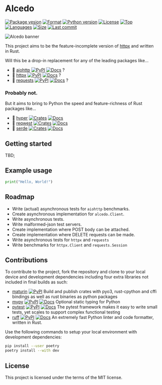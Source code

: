 # Alcedo

[![Package vesion](https://img.shields.io/pypi/v/alcedo)](https://pypi.org/project/alcedo)
[![Format](https://img.shields.io/pypi/format/alcedo)](https://pypi.org/project/alcedo)
[![Python version](https://img.shields.io/pypi/pyversions/alcedo)](https://pypi.org/project/alcedo)
[![License](https://img.shields.io/pypi/l/alcedo)](https://pypi.org/project/alcedo)
[![Top](https://img.shields.io/github/languages/top/aekasitt/alcedo)](.)
[![Languages](https://img.shields.io/github/languages/count/aekasitt/alcedo)](.)
[![Size](https://img.shields.io/github/repo-size/aekasitt/alcedo)](.)
[![Last commit](https://img.shields.io/github/last-commit/aekasitt/alcedo/master)](.)

![Alcedo banner](https://github.com/aekasitt/alcedo/tree/master/static/alcedo-banner.svg)

This project aims to be the feature-incomplete version of [httpx](https://github.com/encode/httpx)
and written in Rust.

Will this be a drop-in replacement for any of the leading packages like...

- 🐍 [aiohttp](https://github.com/aio-libs/aiohttp) [![PyPI](https://img.shields.io/badge/PyPI-3775A9?logo=pypi&logoColor=white)](https://pypi.org/project/aiohttp) [![Docs](https://img.shields.io/readthedocs/aiohttp?logo=readthedocs)](https://docs.aiohttp.org/en/stable/) ?
- 🐍 [httpx](https://github.com/encode/httpx) [![PyPI](https://img.shields.io/badge/PyPI-3775A9?logo=pypi&logoColor=white)](https://pypi.org/project/httpx) [![Docs](https://img.shields.io/badge/MkDocs-526CFE?logo=materialformkdocs&logoColor=white)](https://www.python-httpx.org/) ?
- 🐍 [requests](https://github.com/psf/requests) [![PyPI](https://img.shields.io/badge/PyPI-3775A9?logo=pypi&logoColor=white)](https://pypi.org/project/requests) [![Docs](https://img.shields.io/readthedocs/requests?logo=readthedocs)](https://requests.readthedocs.io/en/latest/) ?

### Probably not.

But it aims to bring to Python the speed and feature-richness of Rust packages
like...

- 🦀 [hyper](https://github.com/hyperium/hyper) [![Crates](https://img.shields.io/badge/hyper%20%F0%9F%93%A6-264323)](https://crates.io/crates/hyper) [![Docs](https://img.shields.io/badge/Docs--rs-353535?logo=docs.rs)](https://docs.rs/hyper/latest/hyper/)
- 🦀 [reqwest](https://github.com/seanmonstar/reqwest) [![Crates](https://img.shields.io/badge/reqwest%20%F0%9F%93%A6-264323)](https://crates.io/crates/reqwest) [![Docs](https://img.shields.io/badge/Docs--rs-353535?logo=docs.rs)](https://docs.rs/reqwest/latest/reqwest/)
- 🦀 [serde](https://github.com/serde-rs/serde) [![Crates](https://img.shields.io/badge/serde%20%F0%9F%93%A6-264323)](https://crates.io/creates/serde) [![Docs](https://img.shields.io/badge/Docs--rs-353535?logo=docs.rs)](https://docs.rs/serde/latest/serde/)

## Getting started

TBD;

## Example usage

```py
print("Hello, World!")
```

## Roadmap

- Write (actual) asynchronous tests for `aiohttp` benchmarks.
- Create asynchronous implementation for `alcedo.Client`.
- Write asynchronous tests.
- Write malformed-json test servers.
- Create implementation where POST body can be attached.
- Create implementation where DELETE requests can be made.
- Write asynchronous tests for `httpx` and `requests`
- Write benchmarks for `httpx.Client` and `requests.Session`

## Contributions

To contribute to the project, fork the repository and clone to your local device and development
dependencies including four extra libraries not included in final builds as such:

- [maturin](https://github.com/PyO3/maturin) [![PyPI](https://img.shields.io/badge/PyPI-377549?logo=pypi&logoColor=white)](https://pypi.org/project/maturin) Build and publish crates with pyo3, rust-cpython and cffi bindings as well as rust binaries as python packages
- [mypy](https://github.com/python/mypy) [![PyPI](https://img.shields.io/badge/PyPI-3775A9?logo=pypi&logoColor=white)](https://pypi.org/project/mypy) [![Docs](https://img.shields.io/readthedocs/mypy?logo=readthedocs)](https://mypy.readthedocs.io/en/stable/) Optional static typing for Python
- [pytest](https://github.com/pytest-dev/pytest) [![PyPI](https://img.shields.io/badge/PyPI-3775A9?logo=pypi&logoColor=white)](https://pypi.org/project/pytest) [![Docs](https://img.shields.io/badge/Sphinx-0A507A?logo=sphinx)](https://docs.pytest.org/en/latest) The pytest framework makes it easy to write small tests, yet scales to support complex functional testing
- [ruff](https://github.com/astral-sh/ruff) [![PyPI](https://img.shields.io/badge/PyPI-3775A9?logo=pypi&logoColor=white)](https://pypi.org/project/ruff) [![Docs](https://img.shields.io/badge/MkDocs-526CFE?logo=materialformkdocs&logoColor=white)](https://docs.astral.sh/ruff) An extremely fast Python linter and code formatter, written in Rust.

Use the following commands to setup your local environment with development dependencies:

```bash
pip install --user poetry
poetry install --with dev
```

## License

This project is licensed under the terms of the MIT license.
